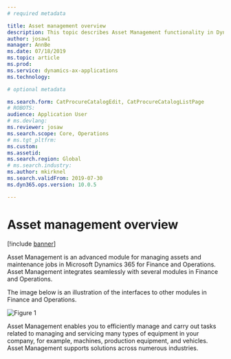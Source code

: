 ```yaml
---
# required metadata

title: Asset management overview
description: This topic describes Asset Management functionality in Dynamics 365 for Finance and Operations.
author: josaw1
manager: AnnBe
ms.date: 07/18/2019
ms.topic: article
ms.prod: 
ms.service: dynamics-ax-applications
ms.technology: 

# optional metadata

ms.search.form: CatProcureCatalogEdit, CatProcureCatalogListPage
# ROBOTS: 
audience: Application User
# ms.devlang: 
ms.reviewer: josaw
ms.search.scope: Core, Operations
# ms.tgt_pltfrm: 
ms.custom: 
ms.assetid: 
ms.search.region: Global
# ms.search.industry: 
ms.author: mkirknel
ms.search.validFrom: 2019-07-30
ms.dyn365.ops.version: 10.0.5

---
```


# Asset management overview

[!include [banner](../includes/banner.md)]

Asset Management is an advanced module for managing assets and maintenance jobs in Microsoft Dynamics 365 for Finance and Operations. Asset Management integrates seamlessly with several modules in Finance and Operations. 

The image below is an illustration of the interfaces to other modules in Finance and Operations.

![Figure 1](media/?.png)

Asset Management enables you to efficiently manage and carry out tasks related to managing and servicing many types of equipment in your company, for example, machines, production equipment, and vehicles. Asset Management supports solutions across numerous industries.
